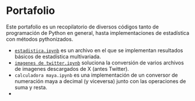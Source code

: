 # Portafolio
Este portafolio es un recopilatorio de diversos códigos tanto de programación de Python en general, hasta implementaciones de estadística con métodos pythonizados.

* [`estadistica.ipynb`](estadistica.ipynb) es un archivo en el que se implementan resultados básicos de estadística multivariada.
* [`imagenes de twitter.ipynb`](./imagenes%20de%20twitter.ipynb) soluciona la conversión de varios archivos de imagenes descargados de X (antes Twitter).
* `calculadora maya.ipynb` es una implementación de un conversor de numeración maya a decimal (y viceversa) junto con las operaciones de suma y resta.
* 